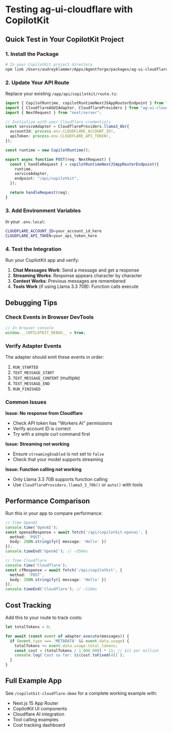 # Testing ag-ui-cloudflare with CopilotKit

## Quick Test in Your CopilotKit Project

### 1. Install the Package

```bash
# In your CopilotKit project directory
npm link /Users/audreyklammer/Apps/Agentforge/packages/ag-ui-cloudflare-ai
```

### 2. Update Your API Route

Replace your existing `/app/api/copilotkit/route.ts`:

```typescript
import { CopilotRuntime, copilotRuntimeNextJSAppRouterEndpoint } from "@copilotkit/runtime";
import { CloudflareAGUIAdapter, CloudflareProviders } from "ag-ui-cloudflare";
import { NextRequest } from "next/server";

// Initialize with your Cloudflare credentials
const serviceAdapter = CloudflareProviders.llama3_8b({
  accountId: process.env.CLOUDFLARE_ACCOUNT_ID!,
  apiToken: process.env.CLOUDFLARE_API_TOKEN!,
});

const runtime = new CopilotRuntime();

export async function POST(req: NextRequest) {
  const { handleRequest } = copilotRuntimeNextJSAppRouterEndpoint({
    runtime,
    serviceAdapter,
    endpoint: "/api/copilotkit",
  });

  return handleRequest(req);
}
```

### 3. Add Environment Variables

In your `.env.local`:

```bash
CLOUDFLARE_ACCOUNT_ID=your_account_id_here
CLOUDFLARE_API_TOKEN=your_api_token_here
```

### 4. Test the Integration

Run your CopilotKit app and verify:

1. **Chat Messages Work**: Send a message and get a response
2. **Streaming Works**: Response appears character by character
3. **Context Works**: Previous messages are remembered
4. **Tools Work** (if using Llama 3.3 70B): Function calls execute

## Debugging Tips

### Check Events in Browser DevTools

```javascript
// In browser console
window.__COPILOTKIT_DEBUG__ = true;
```

### Verify Adapter Events

The adapter should emit these events in order:
1. `RUN_STARTED`
2. `TEXT_MESSAGE_START`
3. `TEXT_MESSAGE_CONTENT` (multiple)
4. `TEXT_MESSAGE_END`
5. `RUN_FINISHED`

### Common Issues

**Issue: No response from Cloudflare**
- Check API token has "Workers AI" permissions
- Verify account ID is correct
- Try with a simple curl command first

**Issue: Streaming not working**
- Ensure `streamingEnabled` is not set to `false`
- Check that your model supports streaming

**Issue: Function calling not working**
- Only Llama 3.3 70B supports function calling
- Use `CloudflareProviders.llama3_3_70b()` or `auto()` with tools

## Performance Comparison

Run this in your app to compare performance:

```typescript
// Time OpenAI
console.time('OpenAI');
const openaiResponse = await fetch('/api/copilotkit-openai', {
  method: 'POST',
  body: JSON.stringify({ message: 'Hello' })
});
console.timeEnd('OpenAI'); // ~350ms

// Time Cloudflare
console.time('Cloudflare');
const cfResponse = await fetch('/api/copilotkit', {
  method: 'POST',
  body: JSON.stringify({ message: 'Hello' })
});
console.timeEnd('Cloudflare'); // ~110ms
```

## Cost Tracking

Add this to your route to track costs:

```typescript
let totalTokens = 0;

for await (const event of adapter.execute(messages)) {
  if (event.type === 'METADATA' && event.data.usage) {
    totalTokens += event.data.usage.total_tokens;
    const cost = (totalTokens / 1_000_000) * 11; // $11 per million
    console.log(`Cost so far: $${cost.toFixed(4)}`);
  }
}
```

## Full Example App

See `/copilotkit-cloudflare-demo` for a complete working example with:
- Next.js 15 App Router
- CopilotKit UI components
- Cloudflare AI integration
- Tool calling examples
- Cost tracking dashboard